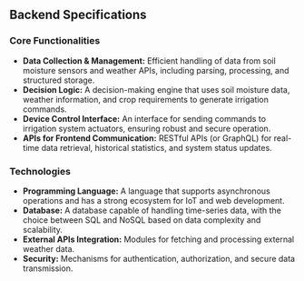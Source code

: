 ## Backend Specifications

### Core Functionalities
- **Data Collection & Management:** Efficient handling of data from soil moisture sensors and weather APIs, including parsing, processing, and structured storage.
- **Decision Logic:** A decision-making engine that uses soil moisture data, weather information, and crop requirements to generate irrigation commands.
- **Device Control Interface:** An interface for sending commands to irrigation system actuators, ensuring robust and secure operation.
- **APIs for Frontend Communication:** RESTful APIs (or GraphQL) for real-time data retrieval, historical statistics, and system status updates.

### Technologies
- **Programming Language:** A language that supports asynchronous operations and has a strong ecosystem for IoT and web development.
- **Database:** A database capable of handling time-series data, with the choice between SQL and NoSQL based on data complexity and scalability.
- **External APIs Integration:** Modules for fetching and processing external weather data.
- **Security:** Mechanisms for authentication, authorization, and secure data transmission.